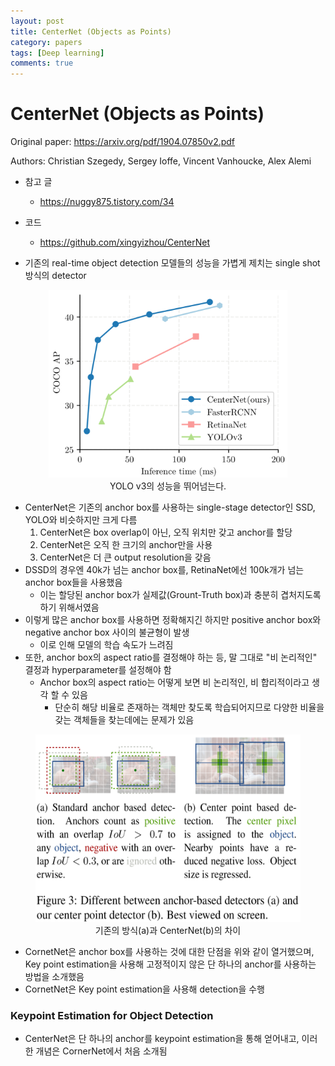 ```yaml
---
layout: post
title: CenterNet (Objects as Points)
category: papers
tags: [Deep learning]
comments: true
---
```


# CenterNet (Objects as Points)

Original paper: https://arxiv.org/pdf/1904.07850v2.pdf

Authors: Christian Szegedy, Sergey Ioffe, Vincent Vanhoucke, Alex Alemi

- 참고 글
  - https://nuggy875.tistory.com/34
- 코드
  - https://github.com/xingyizhou/CenterNet

- 기존의 real-time object detection 모델들의 성능을 가볍게 제치는 single shot 방식의 detector

<center>
<figure>
<img src="/assets/post_img/papers/2019-10-28-centernet/fig1.png" alt="views" height="300">
<figcaption>YOLO v3의 성능을 뛰어넘는다.</figcaption>
</figure>
</center>

- CenterNet은 기존의 anchor box를 사용하는 single-stage detector인 SSD, YOLO와 비슷하지만 크게 다름
  1. CenterNet은 box overlap이 아닌, 오직 위치만 갖고 anchor를 할당
  2. CenterNet은 오직 한 크기의 anchor만을 사용
  3. CenterNet은 더 큰 output resolution을 갖음
- DSSD의 경우엔 40k가 넘는 anchor box를, RetinaNet에선 100k개가 넘는 anchor box들을 사용했음
  - 이는 할당된 anchor box가 실제값(Grount-Truth box)과 충분히 겹처지도록 하기 위해서였음
- 이렇게 많은 anchor box를 사용하면 정확해지긴 하지만 positive anchor box와 negative anchor box 사이의 불균형이 발생
  - 이로 인해 모델의 학습 속도가 느려짐
- 또한, anchor box의 aspect ratio를 결정해야 하는 등, 말 그대로 "비 논리적인" 결정과 hyperparameter를 설정해야 함
  - Anchor box의 aspect ratio는 어떻게 보면 비 논리적인, 비 합리적이라고 생각 할 수 있음
    - 단순히 해당 비율로 존재하는 객체만 찾도록 학습되어지므로 다양한 비율을 갖는 객체들을 찾는데에는 문제가 있음
  
<center>
<figure>
<img src="/assets/post_img/papers/2019-10-28-centernet/fig4.png" alt="views" height="300">
<figcaption>기존의 방식(a)과 CenterNet(b)의 차이</figcaption>
</figure>
</center>

- CornetNet은 anchor box를 사용하는 것에 대한 단점을 위와 같이 열거했으며, Key point estimation을 사용해 고정적이지 않은 단 하나의 anchor를 사용하는 방법을 소개했음
- CornetNet은 Key point estimation을 사용해 detection을 수행

### Keypoint Estimation for Object Detection
- CenterNet은 단 하나의 anchor를 keypoint estimation을 통해 얻어내고, 이러한 개념은 CornerNet에서 처음 소개됨

